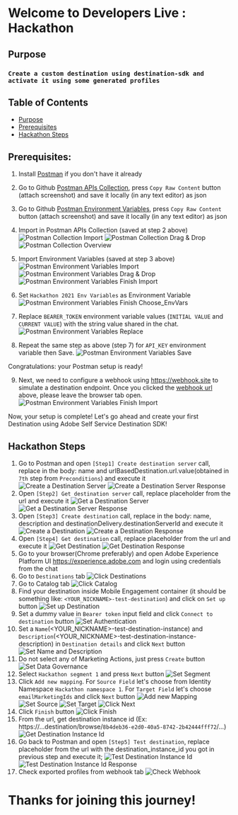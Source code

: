 # Welcome to Developers Live : Hackathon

## Purpose
### `Create a custom destination using destination-sdk and activate it using some generated profiles`

## Table of Contents
- [Purpose](#purpose)
- [Prerequisites](#prerequisites)
- [Hackathon Steps](#hackathon-steps)

## Prerequisites:

1. Install [Postman](https://www.postman.com/downloads/) if you don't have it already
2. Go to Github [Postman APIs Collection](https://github.com/developerhackathon2021/developerhackathon2021/blob/main/Hackathon.postman_collection.json), press `Copy Raw Content` button (attach screenshot) and save it locally (in any text editor) as json
3. Go to Github [Postman Environment Variables](https://github.com/developerhackathon2021/developerhackathon2021/blob/main/Hackathon%202021%20Env%20Variables.postman_environment.json), press `Copy Raw Content` button (attach screenshot) and save it locally (in any text editor) as json
4. Import in Postman APIs Collection (saved at step 2 above)
   ![Postman Collection Import](pictures/postmanCollection1.png?raw=true)
   ![Postman Collection Drag & Drop](pictures/postmanCollection2.png?raw=true)
   ![Postman Collection Overview](pictures/postmanCollection4.png?raw=true)  

5. Import Environment Variables (saved at step 3 above)  
   ![Postman Environment Variables Import](pictures/postmanEnvVars2.png?raw=true)
   ![Postman Environment Variables Drag & Drop](pictures/postmanEnvVars3.png?raw=true)
   ![Postman Environment Variables Finish Import](pictures/postmanEnvVars555.png?raw=true)
   
6. Set `Hackathon 2021 Env Variables` as Environment Variable
   ![Postman Environment Variables Finish Choose_EnvVars](pictures/postmanReplaceEnvVars333.png?raw=true)

7. Replace `BEARER_TOKEN` environment variable values (`INITIAL VALUE` and `CURRENT VALUE`) with the string value shared in the chat.  
   ![Postman Environment Variables Replace](pictures/postmanReplaceEnvVars111.png?raw=true)
   
8. Repeat the same step as above (step 7) for `API_KEY` environment variable then Save.
   ![Postman Environment Variables Save](pictures/postmanReplaceEnvVars2.png?raw=true)

Congratulations: your Postman setup is ready!

9. Next, we need to configure a webhook using https://webhook.site to simulate a destination endpoint.
   Once you clicked the [webhook url](https://webhook.site) above, please leave the browser tab open.  
   ![Postman Environment Variables Finish Import](pictures/webHookGenerator1.png?raw=true)  
   
Now, your setup is complete! Let's go ahead and create your first Destination using Adobe Self Service Destination SDK! 

## Hackathon Steps
1. Go to Postman and open `[Step1] Create destination server` call, replace in the body: name and urlBasedDestination.url.value(obtained in `7th` step from `Preconditions`) and execute it
   ![Create a Destination Server](pictures/hackStep1.png?raw=true)
   ![Create a Destination Server Response](pictures/hackStep11.png?raw=true)  
2. Open `[Step2] Get destination server` call, replace placeholder from the url and execute it
   ![Get a Destination Server](pictures/hackStep2.png?raw=true)
   ![Get a Destination Server Response](pictures/hackStep22.png?raw=true)  
3. Open `[Step3] Create destination` call, replace in the body: name, description and destinationDelivery.destinationServerId and execute it
   ![Create a Destination](pictures/hackStep3.png?raw=true)
   ![Create a Destination Response](pictures/hackStep33.png?raw=true)  
4. Open `[Step4] Get destination` call, replace  placeholder from the url and execute it
   ![Get Destination](pictures/hackStep4.png?raw=true)
   ![Get Destination Response](pictures/hackStep44.png?raw=true)  
5. Go to your browser(Chrome preferably) and open Adobe Experience Platform UI https://experience.adobe.com and login using credentials from the chat
6. Go to `Destinations` tab
   ![Click Destinations](pictures/hackStep6.png?raw=true)  
7. Go to Catalog tab
   ![Click Catalog](pictures/hackStep7.png?raw=true)  
8. Find your destination inside Mobile Engagement container (it should be something like: `<YOUR_NICKNAME>-test-destination`) and click on `Set up` button
   ![Set up Destination](pictures/hackStep8.png?raw=true)  
9. Set a dummy value in `Bearer token` input field and click `Connect to destination` button
   ![Set Authentication](pictures/hackStep9.png?raw=true)  
10. Set a `Name`(<YOUR_NICKNAME>-test-destination-instance) and `Description`(<YOUR_NICKNAME>-test-destination-instance-description) in `Destination details` and click `Next` button
    ![Set Name and Description](pictures/hackStep10.png?raw=true)  
11. Do not select any of Marketing Actions, just press `Create` button
    ![Set Data Governance](pictures/hackStep11_0.png?raw=true)
12. Select `Hackathon segment 1` and press `Next` button
    ![Set Segment](pictures/hackStep12_0.png?raw=true)
13. Click `Add new mapping`. For `Source Field` let's choose from Identity Namespace `Hackathon namespace 1`. For `Target Field` let's choose `emailMarketingIds` and click `Next` button
    ![Add new Mapping](pictures/hackStep13_0.png?raw=true)
    ![Set Source](pictures/hackStep13_1.png?raw=true)
    ![Set Target](pictures/hackStep13_2.png?raw=true)
    ![Click Next](pictures/hackStep13_3.png?raw=true)  
14. Click `Finish` button
    ![Click Finish](pictures/hackStep14_0.png?raw=true)  
15. From the url, get destination instance id (Ex: https://...destination/browse/`8b4deb36-e2d0-40a5-8742-2b42444fff72`/...)
    ![Get Destination Instance Id](pictures/hackStep15_0.png?raw=true)  
16. Go back to Postman and open `[Step5] Test destination`, replace placeholder from the url with the destination_instance_id you got in previous step and execute it;
    ![Test Destination Instance Id](pictures/hackStep16_0.png?raw=true)
    ![Test Destination Instance Id Response](pictures/hackStep16_1.png?raw=true)
17. Check exported profiles from webhook tab
    ![Check Webhook](pictures/hackStep17_0.png?raw=true)
    

# Thanks for joining this journey!